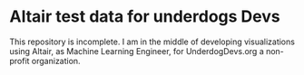 # Altair test data for underdogs Devs
This repository is incomplete. I am in the middle of developing visualizations using Altair, as Machine Learning Engineer, for UnderdogDevs.org a non-profit organization.<br/>
